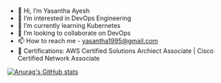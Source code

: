 - 👋 Hi, I’m Yasantha Ayesh
- 👀 I’m interested in DevOps Engineering
- 🌱 I’m currently learning Kubernetes
- 💞️ I’m looking to collaborate on DevOps
- 📫 How to reach me - yasantha1995@gmail.com 
- 📜 Certifications:
      AWS Certified Solutions Archiect Associate | 
      Cisco Certified Network Associate
      
<!---
yasa1995/yasa1995 is a ✨ special ✨ repository because its `README.md` (this file) appears on your GitHub profile.
You can click the Preview link to take a look at your changes.
--->
[![Anurag's GitHub stats](https://github-readme-stats.vercel.app/api?username=yasa1995)](https://github.com/anuraghazra/github-readme-stats)
